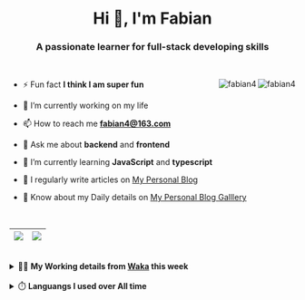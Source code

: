 <h1 align="center">Hi 👋, I'm Fabian</h1>
<h3 align="center">A passionate learner for full-stack developing skills</h3>

<br/>

<img align="right" src="https://komarev.com/ghpvc/?username=fabian4&label=views&color=0e75b6&style=flat" alt="fabian4" /><img align="right" src="https://img.shields.io/badge/Author-fabian4-orange?logo=Dark%20Reader" alt="fabian4" />

- ⚡ Fun fact **I think I am super fun**

- 🔭 I’m currently working on my life

- 📫 How to reach me **fabian4@163.com**

- 💬 Ask me about **backend** and **frontend**

- 🌱 I’m currently learning **JavaScript** and **typescript**

- 📝 I regularly write articles on [My Personal Blog](https://fabian4.github.io/)

- 📄 Know about my Daily details on [My Personal Blog Galllery](https://fabian4.github.io/gallery/)

<br/>

|  <img align="center" src="https://github-readme-streak-stats.herokuapp.com/?user=fabian4&theme=gruvbox_duo&currStreakNum=2FD3EB&fire=pink&sideLabels=F00&hide_border=true&date_format=[Y.]n.j" /> |  <img align="center" src="https://github-readme-stats.vercel.app/api/top-langs/?username=fabian4&layout=compact&theme=buefy&hide_border=true&exclude_repo=jdk,jdk-source-learning,spring-framework,netty,jdk,fabian4.github.io,wechaty.js.org,sofa-bolt" /> |
| ------------- | ------------- |

<!-- | <img align="center" src="https://github-readme-stats.vercel.app/api?username=fabian4&count_private=true&show_icons=true&theme=flag-india&show_owner=true&hide_border=true" /> | <img align="center" src="https://github-readme-stats.vercel.app/api/top-langs/?username=fabian4&layout=compact&theme=buefy&hide_border=true&exclude_repo=jdk,jdk-source-learning,spring-framework,netty,jdk,fabian4.github.io,wechaty.js.org,sofa-bolt" /> | <img align="center" src="https://github-readme-streak-stats.herokuapp.com/?user=fabian4&theme=gruvbox_duo&currStreakNum=2FD3EB&fire=pink&sideLabels=F00&hide_border=true&date_format=[Y.]n.j" /> |
| ------------- | ------------- | ------------- | -->

<!-- <br/>

<details>
  <summary>✍️ <b>My Leetcode Record from the <a href="https://github.com/fabian4/leetcode">repo</a></b></summary>
 
 ---
  
|[![Leetcode Stats](https://leetcode.card.workers.dev/?username=fabian&border=0)](https://leetcode-cn.com/u/fabianbao/)|[![fabian's LeetCode Stats](https://leetcode-stats.vercel.app/api?username=fabian&theme=Light)](https://leetcode-cn.com/u/fabianbao/)|
| ------------- | ------------- |

</details> -->

<br/>

<details>
  <summary>👨‍💻 <b>My Working details from <a href="https://wakatime.com/dashboard">Waka</a> this week</b></summary>
  
---
  
<!--START_SECTION:waka-->
![Code Time](http://img.shields.io/badge/Code%20Time-172%20hrs%2049%20mins-blue)

**I'm an Early 🐤** 

```text
🌞 Morning    196 commits    ██████░░░░░░░░░░░░░░░░░░░   25.13% 
🌆 Daytime    285 commits    █████████░░░░░░░░░░░░░░░░   36.54% 
🌃 Evening    288 commits    █████████░░░░░░░░░░░░░░░░   36.92% 
🌙 Night      11 commits     ░░░░░░░░░░░░░░░░░░░░░░░░░   1.41%

```
📅 **I'm Most Productive on Thursday** 

```text
Monday       117 commits    ███░░░░░░░░░░░░░░░░░░░░░░   15.0% 
Tuesday      131 commits    ████░░░░░░░░░░░░░░░░░░░░░   16.79% 
Wednesday    135 commits    ████░░░░░░░░░░░░░░░░░░░░░   17.31% 
Thursday     142 commits    ████░░░░░░░░░░░░░░░░░░░░░   18.21% 
Friday       91 commits     ███░░░░░░░░░░░░░░░░░░░░░░   11.67% 
Saturday     68 commits     ██░░░░░░░░░░░░░░░░░░░░░░░   8.72% 
Sunday       96 commits     ███░░░░░░░░░░░░░░░░░░░░░░   12.31%

```


📊 **This Week I Spent My Time On** 

```text
💬 Programming Languages: 
Other                    12 hrs 44 mins      ██████████░░░░░░░░░░░░░░░   42.23% 
Java                     6 hrs 29 mins       █████░░░░░░░░░░░░░░░░░░░░   21.53% 
TypeScript               3 hrs 45 mins       ███░░░░░░░░░░░░░░░░░░░░░░   12.45% 
Go                       3 hrs 38 mins       ███░░░░░░░░░░░░░░░░░░░░░░   12.04% 
YAML                     1 hr 22 mins        █░░░░░░░░░░░░░░░░░░░░░░░░   4.57%

🔥 Editors: 
Browser                  12 hrs 44 mins      ██████████░░░░░░░░░░░░░░░   42.23% 
IntelliJ                 7 hrs 14 mins       ██████░░░░░░░░░░░░░░░░░░░   24.01% 
WebStorm                 5 hrs 5 mins        ████░░░░░░░░░░░░░░░░░░░░░   16.89% 
GoLand                   5 hrs 5 mins        ████░░░░░░░░░░░░░░░░░░░░░   16.87%

💻 Operating System: 
Windows                  30 hrs 10 mins      █████████████████████████   100.0%

```


<!--END_SECTION:waka-->
  
</details>

<br/>

<details>
  <summary>⏱️ <b>Languangs I used over All time</b></summary>
  
---
  
![languages all time](https://wakatime.com/share/@32ef5ac6-eac5-4886-805c-ce9fe059857e/efc24c85-e478-4696-bcbd-c5669145b831.svg)
  
</details>
